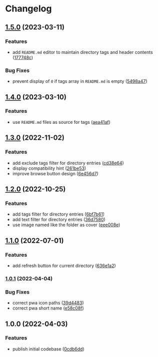 # Changelog

## [1.5.0](https://github.com/herteleo/peekaboo/compare/v1.4.0...v1.5.0) (2023-03-11)


### Features

* add `README.md` editor to maintain directory tags and header contents ([177748c](https://github.com/herteleo/peekaboo/commit/177748c45d62a93605efe864bf4d00d4e41a41ea))


### Bug Fixes

* prevent display of `0` if tags array in `README.md` is empty ([5498a47](https://github.com/herteleo/peekaboo/commit/5498a4701f8350a0eedadeef7e43309be8b0ab74))

## [1.4.0](https://github.com/herteleo/peekaboo/compare/v1.3.0...v1.4.0) (2023-03-10)


### Features

* use `README.md` files as source for tags ([aea41af](https://github.com/herteleo/peekaboo/commit/aea41af75f1f2652523d1dc7a163547a2e7daae1))

## [1.3.0](https://github.com/herteleo/peekaboo/compare/v1.2.0...v1.3.0) (2022-11-02)


### Features

* add exclude tags filter for directory entries ([cd38e64](https://github.com/herteleo/peekaboo/commit/cd38e64ee9e1a7ebbda3c40cc99d4743e01ee860))
* display compatibility hint ([261be53](https://github.com/herteleo/peekaboo/commit/261be532144b0e36ce1dd083468bbd3cb6eea9fb))
* improve browse button design ([6e456d7](https://github.com/herteleo/peekaboo/commit/6e456d7ba9445f0f1955697c4d05bddfbe9e23d4))

## [1.2.0](https://github.com/herteleo/peekaboo/compare/v1.1.0...v1.2.0) (2022-10-25)


### Features

* add tags filter for directory entries ([6bf7b61](https://github.com/herteleo/peekaboo/commit/6bf7b612f4744470c90042c0138fe2235767e9ad))
* add text filter for directory entries ([36d7580](https://github.com/herteleo/peekaboo/commit/36d7580036d8fb0034f38a50bd0c5fdcc3d1b470))
* use image named like the folder as cover ([eee008e](https://github.com/herteleo/peekaboo/commit/eee008e07dd297589c8fe24027187505a93282aa))

## [1.1.0](https://github.com/herteleo/peekaboo/compare/v1.0.1...v1.1.0) (2022-07-01)


### Features

* add refresh button for current directory ([636e1a2](https://github.com/herteleo/peekaboo/commit/636e1a2331038626f3a3ebe640e9fb90a1fb0e52))

### [1.0.1](https://github.com/herteleo/peekaboo/compare/v1.0.0...v1.0.1) (2022-04-04)


### Bug Fixes

* correct pwa icon paths ([39d4483](https://github.com/herteleo/peekaboo/commit/39d44833954ec9a58efc51a0fa822239ee1a1a04))
* correct pwa short name ([e58c08f](https://github.com/herteleo/peekaboo/commit/e58c08fcb5bcb93b8398539ba9a44c419af22eed))

## 1.0.0 (2022-04-03)


### Features

* publish initial codebase ([0cdb6dd](https://github.com/herteleo/peekaboo/commit/0cdb6dd819e658b7fffee334c85451919223c418))
